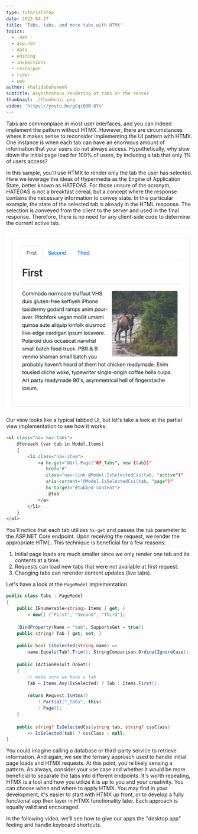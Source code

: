 ```yaml
---
type: TutorialStep
date: 2022-04-27
title: 'Tabs, tabs, and more tabs with HTMX'
topics:
  - .net
  - asp.net
  - data
  - editing
  - inspections
  - resharper
  - rider
  - web
author: khalidabuhakmeh
subtitle: Asynchronous rendering of tabs on the server
thumbnail: ./thumbnail.png
video: 'https://youtu.be/gCqi60M-QYs'
---
```


Tabs are commonplace in most user interfaces, and you can indeed implement the pattern without HTMX. However, there are circumstances where it makes sense to reconsider implementing the UI pattern with HTMX. One instance is when each tab can have an enormous amount of information that your users do not always access. Hypothetically, why slow down the initial page load for 100% of users, by including a tab that only 1% of users access?

In this sample, you'll use HTMX to render only the tab the user has selected. Here we leverage the ideas of Hypermedia as the Engine of Application State, better known as HATEOAS. For those unsure of the acronym, HATEOAS is not a breakfast cereal, but a concept where the response contains the necessary information to convey state. In this particular example, the state of the selected tab is already in the HTML response. The selection is conveyed from the client to the server and used in the final response. Therefore, there is no need for any client-side code to determine the current active tab.

![Active Tab Shown as First Tab](img.png)

Our view looks like a typical tabbed UI, but let's take a look at the partial view implementation to see how it works.

```html
<ul class="nav nav-tabs">
    @foreach (var tab in Model.Items)
    {
        <li class="nav-item">
            <a hx-get="@Url.Page("07_Tabs", new {tab})"
               href="#"
               class="nav-link @Model.IsSelectedCss(tab, "active")"
               aria-current="@Model.IsSelectedCss(tab, "page")"
               hx-target="#tabbed-content">
                @tab
            </a>
        </li>
    }
</ul>
```

You'll notice that each tab utilizes `hx-get` and passes the `tab` parameter to the ASP.NET Core endpoint. Upon receiving the request, we render the appropriate HTML. This technique is beneficial for a few reasons:

1. Initial page loads are much smaller since we only render one tab and its contents at a time.
1. Requests can load new tabs that were not available at first request.
1. Changing tabs can rerender content updates (live tabs).

Let's have a look at the `PageModel` implementation.

```csharp
public class Tabs : PageModel
{
    public IEnumerable<string> Items { get; }
        = new[] {"First", "Second", "Third"};
    
    [BindProperty(Name = "tab", SupportsGet = true)]
    public string? Tab { get; set; }

    public bool IsSelected(string name) => 
        name.Equals(Tab?.Trim(), StringComparison.OrdinalIgnoreCase);

    public IActionResult OnGet()
    {
        // make sure we have a tab
        Tab = Items.Any(IsSelected) ? Tab : Items.First();
        
        return Request.IsHtmx()
            ? Partial("_Tabs", this)
            : Page();
    }

    public string? IsSelectedCss(string tab, string? cssClass)
        => IsSelected(tab) ? cssClass : null;
}
```

You could imagine calling a database or third-party service to retrieve information. And again, we see the ternary approach used to handle initial page loads and HTMX requests. At this point, you're likely sensing a pattern. As always, consider your use case and whether it would be more beneficial to separate the tabs into different endpoints. It's worth repeating, HTMX is a tool and how you utilize it is up to you and your creativity. You can choose when and where to apply HTMX. You may find in your development, it's easier to start with HTMX up front, or to develop a fully functional app then layer in HTMX functionality later. Each approach is equally valid and encouraged.

In the following video, we'll see how to give our apps the "desktop app" feeling and handle keyboard shortcuts.
